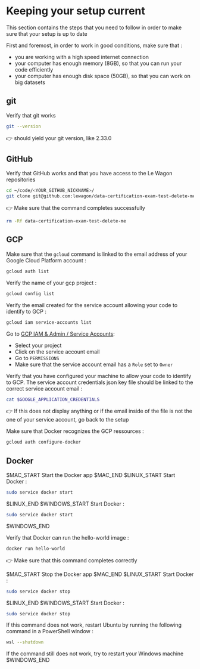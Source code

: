 
# Keeping your setup current

This section contains the steps that you need to follow in order to make sure that your setup is up to date

First and foremost, in order to work in good conditions, make sure that :
- you are working with a high speed internet connection
- your computer has enough memory (8GB), so that you can run your code efficiently
- your computer has enough disk space (50GB), so that you can work on big datasets

## git

Verify that git works

``` bash
git --version
```

👉 should yield your git version, like 2.33.0

## GitHub

Verify that GitHub works and that you have access to the Le Wagon repositories

``` bash
cd ~/code/<YOUR_GITHUB_NICKNAME>/
git clone git@github.com:lewagon/data-certification-exam-test-delete-me
```

👉 Make sure that the command completes successfully

``` bash
rm -Rf data-certification-exam-test-delete-me
```

## GCP

Make sure that the `gcloud` command is linked to the email address of your Google Cloud Platform account :

``` bash
gcloud auth list
```

Verify the name of your gcp project :

``` bash
gcloud config list
```

Verify the email created for the service account allowing your code to identify to GCP :

``` bash
gcloud iam service-accounts list
```

Go to [GCP IAM & Admin / Service Accounts](https://console.cloud.google.com/iam-admin/serviceaccounts):
- Select your project
- Click on the service account email
- Go to `PERMISSIONS`
- Make sure that the service account email has a `Role` set to `Owner`

Verify that you have configured your machine to allow your code to identify to GCP. The service account credentials json key file should be linked to the correct service account email :

``` bash
cat $GOOGLE_APPLICATION_CREDENTIALS
```

👉 If this does not display anything or if the email inside of the file is not the one of your service account, go back to the setup

Make sure that Docker recognizes the GCP ressources :

``` bash
gcloud auth configure-docker
```

## Docker

$MAC_START
Start the Docker app
$MAC_END
$LINUX_START
Start Docker :

``` bash
sudo service docker start
```
$LINUX_END
$WINDOWS_START
Start Docker :

``` bash
sudo service docker start
```
$WINDOWS_END

Verify that Docker can run the hello-world image :

``` bash
docker run hello-world
```

👉 Make sure that this command completes correctly

$MAC_START
Stop the Docker app
$MAC_END
$LINUX_START
Start Docker :

``` bash
sudo service docker stop
```
$LINUX_END
$WINDOWS_START
Start Docker :

``` bash
sudo service docker stop
```

If this command does not work, restart Ubuntu by running the following command in a PowerShell window :

``` bash
wsl --shutdown
```

If the command still does not work, try to restart your Windows machine
$WINDOWS_END
